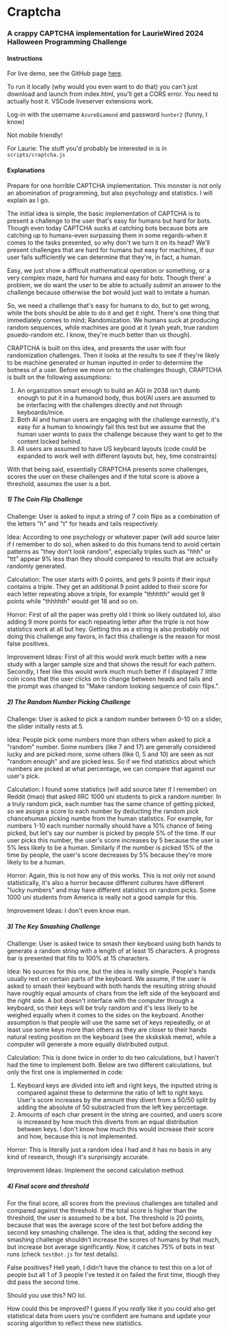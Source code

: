 # Craptcha

### A crappy CAPTCHA implementation for LaurieWired 2024 Halloween Programming Challenge

#### Instructions

For live demo, see the GitHub page [here](https://firatusta.github.io/Craptcha/).

To run it locally (why would you even want to do that) you can't just download and launch from index.html, you'll get a CORS error. You need to actually host it. VSCode liveserver extensions work.

Log-in with the username `AzureDiamond` and password `hunter2` (funny, I know)

Not mobile friendly!

For Laurie: The stuff you'd probably be interested in is in `scripts/craptcha.js`

#### Explanations

Prepare for one horrible CAPTCHA implementation. This monster is not only an abomination of programming, but also psychology and statistics. I will explain as I go.

The initial idea is simple, the basic implementation of CAPTCHA is to present a challenge to the user that's easy for humans but hard for bots. Though even today CAPTCHA sucks at catching bots because bots are catching up to humans-even surpassing them in some regards-when it comes to the tasks presented, so why don't we turn it on its head? We'll present challenges that are hard for humans but easy for machines, if our user fails sufficiently we can determine that they're, in fact, a human.

Easy, we just show a difficult mathematical operation or something, or a very complex maze, hard for humans and easy for bots. Though there' a problem, we do want the user to be able to actually *submit* an answer to the challenge because otherwise the bot would just wait to imitate a human.

So, we need a challenge that's easy for humans to do, but to get wrong, while the bots should be able to do it and get it right. There's one thing that immediately comes to mind; Randomization. We humans suck at producing random sequences, while machines are good at it (yeah yeah, true random psuedo-random etc. I know, they're much better than us though).

CRAPTCHA is built on this idea, and presents the user with four randomization challenges. Then it looks at the results to see if they're likely to be machine generated or human inputted in order to determine the botness of a user. Before we move on to the challenges though, CRAPTCHA is built on the following assumptions:

1. An organization smart enough to build an AGI in 2038 isn't dumb enough to put it in a humanoid body, thus bot/AI users are assumed to be interfacing with the challenges directly and not through keyboards/mice.
2. Both AI and human users are engaging with the challenge earnestly, it's easy for a human to knowingly fail this test but we assume that the human user *wants* to pass the challenge because they want to get to the content locked behind.
3. All users are assumed to have US keyboard layouts (code could be expanded to work well with different layouts but, hey, time constraints)

With that being said, essentially CRAPTCHA presents some challenges, scores the user on these challenges and if the total score is above a threshold, assumes the user is a bot.

##### 1) The Coin Flip Challenge

Challenge: User is asked to input a string of 7 coin flips as a combination of the letters "h" and "t" for heads and tails respectively.

Idea: According to one psychology or whatever paper (will add source later if I remember to do so), when asked to do this humans tend to avoid certain patterns as "they don't look random", especially triples such as "hhh" or "ttt" appear 9% less than they should compared to results that are actually randomly generated.

Calculation: The user starts with 0 points, and gets 9 points if their input contains a triple. They get an additional 9 point added to their score for each letter repeating above a triple, for example "thhhtth" would get 9 points while "thhhhth" would get 18 and so on.

Horror: First of all the paper was pretty old I think so likely outdated lol, also adding 9 more points for each repeating letter after the triple is not how statistics work at all but hey. Getting this as a string is also probably not doing this challenge any favors, in fact this challenge is the reason for most false positives.

Improvement Ideas: First of all this would work much better with a new study with a larger sample size and that shows the result for each pattern. Secondly, I feel like this would work much much better if I displayed 7 little coin icons that the user clicks on to change between heads and tails and the prompt was changed to "Make random looking sequence of coin flips.".

##### 2) The Random Number Picking Challenge

Challenge: User is asked to pick a random number between 0-10 on a slider, the slider initially rests at 5.

Idea: People pick some numbers more than others when asked to pick a "random" number. Some numbers (like 7 and 17) are generally considered lucky and are picked more, some others (like 0, 5 and 10) are seen as not "random enough" and are picked less. So if we find statistics about which numbers are picked at what percentage, we can compare that against our user's pick.

Calculation: I found some statistics (will add source later if I remember) on Reddit (lmao) that asked IIRC 1000 uni students to pick a random number. In a truly random pick, each number has the same chance of getting picked, so we assign a score to each number by deducting the random pick chancehuman picking numbe from the human statistics. For example, for numbers 1-10 each number normally should have a 10% chance of being picked, but let's say our number is picked by people 5% of the time. If our user picks this number, the user's score increases by 5 because the user is 5% less likely to be a human. Similarly if the number is picked 15% of the time by people, the user's score decreases by 5% because they're more likely to be a human.

Horror: Again, this is not how any of this works. This is not only not sound statistically, it's also a horror because different cultures have different "lucky numbers" and may have different statistics on random picks. Some 1000 uni students from America is really not a good sample for this.

Improvement Ideas: I don't even know man.

##### 3) The Key Smashing Challenge

Challenge: User is asked twice to smash their keyboard using both hands to generate a random string with a length of at least 15 characters. A progress bar is presented that fills to 100% at 15 characters.

Idea: No sources for this one, but the idea is really simple. People's hands usually rest on certain parts of the keyboard. We assume, if the user is asked to smash their keyboard with both hands the resulting string should have roughly equal amounts of chars from the left side of the keyboard and the right side. A bot doesn't interface with the computer through a keyboard, so their keys will be truly random and it's less likely to be weighed equally when it comes to the sides on the keyboard. Another assumption is that people will use the same set of keys repeatedly, or at least use some keys more than others as they are closer to their hands natural resting position on the keyboard (see the sksksksk meme), while a computer will generate a more equally distributed output.

Calculation: This is done twice in order to do two calculations, but I haven't had the time to implement both. Below are two different calculations, but only the first one is implemented in code:

1. Keyboard keys are divided into left and right keys, the inputted string is compared against these to determine the ratio of left to right keys. User's score increases by the amount they divert from a 50/50 split by adding the absolute of 50 substracted from the left key percentage.
2. Amounts of each char present in the string are counted, and users score is increased by how much this diverts from an equal distribution between keys. I don't know how much this would increase their score and how, because this is not implemented.

Horror: This is literally just a random idea I had and it has no basis in any kind of research, though it's surprisingly accurate.

Improvement Ideas: Implement the second calculation method.

##### 4) Final score and threshold

For the final score, all scores from the previous challenges are totalled and compared against the threshold. If the total score is higher than the threshold, the user is assumed to be a bot. The threshold is 20 points, because that was the average score of the test bot before adding the second key smashing challenge. The idea is that, adding the second key smashing challenge shouldn't increase the scores of humans by that much, but increase bot average significantly. Now, it catches 75% of bots in test runs (check `testBot.js` for test details).

False positives? Hell yeah, I didn't have the chance to test this on a lot of people but all 1 of 3 people I've tested it on failed the first time, though they did pass the second time.

Should you use this? NO lol.

How could this be improved? I guess if you *really* like it you could also get statistical data from users you're confident are humans and update your scoring algorithm to reflect these new statistics.
